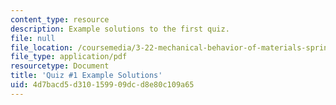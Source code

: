 ```yaml
---
content_type: resource
description: Example solutions to the first quiz.
file: null
file_location: /coursemedia/3-22-mechanical-behavior-of-materials-spring-2008/4d7bacd5d310159909dcd8e80c109a65_quiz1_sol.pdf
file_type: application/pdf
resourcetype: Document
title: 'Quiz #1 Example Solutions'
uid: 4d7bacd5-d310-1599-09dc-d8e80c109a65
---
```


